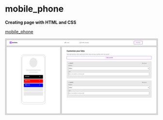 # mobile_phone
**Creating page with HTML and CSS**

[mobile_phone]()

![mobile_phone](phone_page.png)
